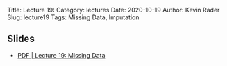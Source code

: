 Title: Lecture 19:
Category: lectures
Date: 2020-10-19
Author: Kevin Rader
Slug: lecture19
Tags: Missing Data, Imputation


## Slides
- [PDF | Lecture 19: Missing Data]({attach}slides/Lecture19_Missingdata.pdf)
